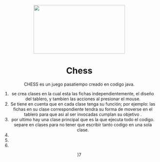 
<div id="jol" align="center">
<img src="https://i.gifer.com/origin/dd/dde3df5b5ffbd3b3cde0715f2854b2ec.gif" height="160" width="300"
</div>

# Chess
CHESS es un juego  pasatiempo  creado en codigo java.
1) se crea  clases  en la cual esta las fichas  independientemente,  el diseño del tablero,  y tambien las acciones al presionar el mouse.
2)  Se tiene en cuenta que en cada clase tenga  su función; por ejemplo:  las fichas en su clase correspondiente tendra su forma de moverse en el tablero para que asi al ser invocadas cumplan su objetivo .
3) por ultimo hay una clase principal que es la que ejecuta  todo el codigo. separe en clases para no tener que escribir tanto codigo en una sola clase.
4) 
5)
6)
)7
